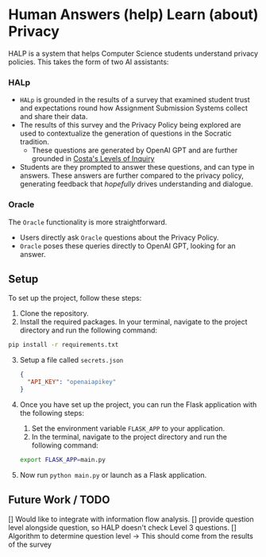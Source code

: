 # Human Answers (help) Learn (about) Privacy

HALP is a system that helps Computer Science students understand privacy policies.
This takes the form of two AI assistants:

### HALp

- `HALp` is grounded in the results of a survey that examined student trust and expectations round how Assignment Submission Systems collect and share their data.
- The results of this survey and the Privacy Policy being explored are used to contextualize the generation of questions in the Socratic tradition.
  - These questions are generated by OpenAI GPT and are further grounded in [Costa's Levels of Inquiry](https://avidopenaccess.org/wp-content/uploads/2020/11/Costas-Levels-of-Inquiry.pdf)
- Students are they prompted to answer these questions, and can type in answers. These answers are further compared to the privacy policy, generating feedback that *hopefully* drives understanding and dialogue.

### Oracle

The `Oracle` functionality is more straightforward.

- Users directly ask `Oracle` questions about the Privacy Policy.
- `Oracle` poses these queries directly to OpenAI GPT, looking for an answer.


## Setup

To set up the project, follow these steps:

1. Clone the repository.
2. Install the required packages. In your terminal, navigate to the project directory and run the following command:

```bash
pip install -r requirements.txt
```

3. Setup a file called `secrets.json`
   ```json
   {
     "API_KEY": "openaiapikey"
   }   
   ```

4. Once you have set up the project, you can run the Flask application with the following steps:
   1. Set the environment variable `FLASK_APP` to your application. 
   2. In the terminal, navigate to the project directory and run the following command:

    ```bash
    export FLASK_APP=main.py
    ```
  1. Now run `python main.py` or launch as a Flask application.

## Future Work / TODO

[] Would like to integrate with information flow analysis.
[] provide question level alongside question, so HALP doesn't check Level 3 questions.
[] Algorithm to determine question level -> This should come from the results of the survey